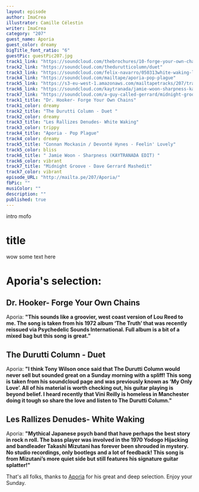 ```yaml
---
layout: episode
author: ImaCrea
illustrator: Camille Célestin
writer: ImaCrea
category: "207"
guest_name: Aporia
guest_color: dreamy
bigTitle_font_ratio: "6"
guestPic: guestPic207.jpg
track1_link: "https://soundcloud.com/thebrochures/10-forge-your-own-chains-d-r"
track2_link: "https://soundcloud.com/thedurutticolumn/duet"
track3_link: "https://soundcloud.com/felix-navarro/050313white-waking-les-rallizes"
track4_link: "https://soundcloud.com/mailtape/aporia-pop-plague"
track5_link: "https://s3-eu-west-1.amazonaws.com/mailtapetracks/207/track5.mp3"
track6_link: "https://soundcloud.com/kaytranada/jamie-woon-sharpness-kaytranada-edit"
track7_link: "https://soundcloud.com/a-guy-called-gerrard/midnight-groove-dave-gerrard-mashedit-free-download"
track1_title: "Dr. Hooker- Forge Your Own Chains"
track1_color: dreamy
track2_title: "The Durutti Column - Duet "
track2_color: dreamy
track3_title: "Les Rallizes Denudes- White Waking"
track3_color: trippy
track4_title: "Aporia - Pop Plague"
track4_color: dreamy
track5_title: "Connan Mockasin / Devonté Hynes - Feelin' Lovely"
track5_color: bliss
track6_title: " Jamie Woon - Sharpness (KAYTRANADA EDIT) "
track6_color: vibrant
track7_title: "Midnight Groove - Dave Gerrard Mashedit"
track7_color: vibrant
episode_URL: "http://mailta.pe/207/Aporia/"
fbPic: ""
musiColor: ""
description: ""
published: true
---
```





<p id="introduction">intro mofo</p>

 

# title

wow some text here

 

# Aporia's selection:

## Dr. Hooker- Forge Your Own Chains

Aporia: **"**This sounds like a groovier, west coast version of Lou Reed to me. The song is taken from his 1972 album ‘The Truth’ that was recently reissued via Psychedelic Sounds International. Full album is a bit of a mixed bag but this song is great.**"**

## The Durutti Column - Duet 

Aporia: **"**I think Tony Wilson once said that The Durutti Column would never sell but sounded great on a Sunday morning with a spliff! This song is taken from his soundcloud page and was previously known as ‘My Only Love’. All of his material is worth checking out, his guitar playing is beyond belief. I heard recently that Vini Reilly is homeless in Manchester doing it tough so share the love and listen to The Durutti Column.**"**

## Les Rallizes Denudes- White Waking

Aporia: **"**Mythical Japanese psych band that have perhaps the best story in rock n roll. The bass player was involved in the 1970 Yodogo Hijacking and bandleader Takashi Mizutani has forever been shrouded in mystery. No studio recordings, only bootlegs and a lot of feedback! This song is from Mizutani’s more quiet side but still features his signature guitar splatter!**"**
 

<p id="outroduction">

That's all folks, thanks to [Aporia](https://aporianz.bandcamp.com/) for his great and deep selection. Enjoy your Sunday.</p>
